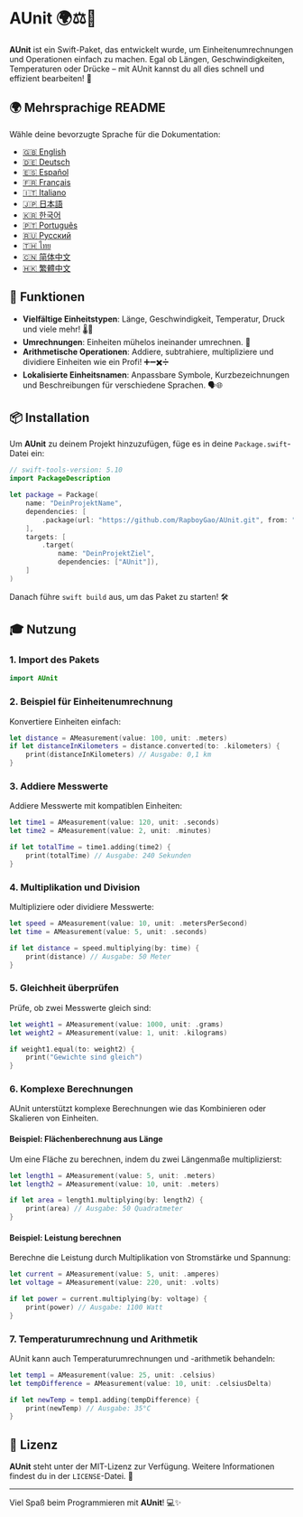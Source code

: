# AUnit 🌍⚖️📏

**AUnit** ist ein Swift-Paket, das entwickelt wurde, um Einheitenumrechnungen und Operationen einfach zu machen. Egal ob Längen, Geschwindigkeiten, Temperaturen oder Drücke – mit AUnit kannst du all dies schnell und effizient bearbeiten! 🚀

## 🌍 Mehrsprachige README

Wähle deine bevorzugte Sprache für die Dokumentation:

- [🇬🇧 English](./README.en.md)
- [🇩🇪 Deutsch](./README.de.md)
- [🇪🇸 Español](./README.es.md)
- [🇫🇷 Français](./README.fr.md)
- [🇮🇹 Italiano](./README.it.md)
- [🇯🇵 日本語](./README.ja.md)
- [🇰🇷 한국어](./README.ko.md)
- [🇵🇹 Português](./README.pt.md)
- [🇷🇺 Русский](./README.ru.md)
- [🇹🇭 ไทย](./README.th.md)
- [🇨🇳 简体中文](./README.zh-Hans.md)
- [🇭🇰 繁體中文](./README.zh-Hant.md)

## 🌟 Funktionen

- **Vielfältige Einheitstypen**: Länge, Geschwindigkeit, Temperatur, Druck und viele mehr! 🌡️📏
- **Umrechnungen**: Einheiten mühelos ineinander umrechnen. 🔄
- **Arithmetische Operationen**: Addiere, subtrahiere, multipliziere und dividiere Einheiten wie ein Profi! ➕➖✖️➗
- **Lokalisierte Einheitsnamen**: Anpassbare Symbole, Kurzbezeichnungen und Beschreibungen für verschiedene Sprachen. 🗣️🌐

## 📦 Installation

Um **AUnit** zu deinem Projekt hinzuzufügen, füge es in deine `Package.swift`-Datei ein:

```swift
// swift-tools-version: 5.10
import PackageDescription

let package = Package(
    name: "DeinProjektName",
    dependencies: [
        .package(url: "https://github.com/RapboyGao/AUnit.git", from: "1.0.0"),
    ],
    targets: [
        .target(
            name: "DeinProjektZiel",
            dependencies: ["AUnit"]),
    ]
)
```

Danach führe `swift build` aus, um das Paket zu starten! 🛠️

## 🎓 Nutzung

### 1. **Import des Pakets**

```swift
import AUnit
```

### 2. **Beispiel für Einheitenumrechnung**

Konvertiere Einheiten einfach:

```swift
let distance = AMeasurement(value: 100, unit: .meters)
if let distanceInKilometers = distance.converted(to: .kilometers) {
    print(distanceInKilometers) // Ausgabe: 0,1 km
}
```

### 3. **Addiere Messwerte**

Addiere Messwerte mit kompatiblen Einheiten:

```swift
let time1 = AMeasurement(value: 120, unit: .seconds)
let time2 = AMeasurement(value: 2, unit: .minutes)

if let totalTime = time1.adding(time2) {
    print(totalTime) // Ausgabe: 240 Sekunden
}
```

### 4. **Multiplikation und Division**

Multipliziere oder dividiere Messwerte:

```swift
let speed = AMeasurement(value: 10, unit: .metersPerSecond)
let time = AMeasurement(value: 5, unit: .seconds)

if let distance = speed.multiplying(by: time) {
    print(distance) // Ausgabe: 50 Meter
}
```

### 5. **Gleichheit überprüfen**

Prüfe, ob zwei Messwerte gleich sind:

```swift
let weight1 = AMeasurement(value: 1000, unit: .grams)
let weight2 = AMeasurement(value: 1, unit: .kilograms)

if weight1.equal(to: weight2) {
    print("Gewichte sind gleich")
}
```

### 6. **Komplexe Berechnungen**

AUnit unterstützt komplexe Berechnungen wie das Kombinieren oder Skalieren von Einheiten.

#### Beispiel: Flächenberechnung aus Länge

Um eine Fläche zu berechnen, indem du zwei Längenmaße multiplizierst:

```swift
let length1 = AMeasurement(value: 5, unit: .meters)
let length2 = AMeasurement(value: 10, unit: .meters)

if let area = length1.multiplying(by: length2) {
    print(area) // Ausgabe: 50 Quadratmeter
}
```

#### Beispiel: Leistung berechnen

Berechne die Leistung durch Multiplikation von Stromstärke und Spannung:

```swift
let current = AMeasurement(value: 5, unit: .amperes)
let voltage = AMeasurement(value: 220, unit: .volts)

if let power = current.multiplying(by: voltage) {
    print(power) // Ausgabe: 1100 Watt
}
```

### 7. **Temperaturumrechnung und Arithmetik**

AUnit kann auch Temperaturumrechnungen und -arithmetik behandeln:

```swift
let temp1 = AMeasurement(value: 25, unit: .celsius)
let tempDifference = AMeasurement(value: 10, unit: .celsiusDelta)

if let newTemp = temp1.adding(tempDifference) {
    print(newTemp) // Ausgabe: 35°C
}
```

## 📜 Lizenz

**AUnit** steht unter der MIT-Lizenz zur Verfügung. Weitere Informationen findest du in der `LICENSE`-Datei. 📄

---

Viel Spaß beim Programmieren mit **AUnit**! 💻✨
